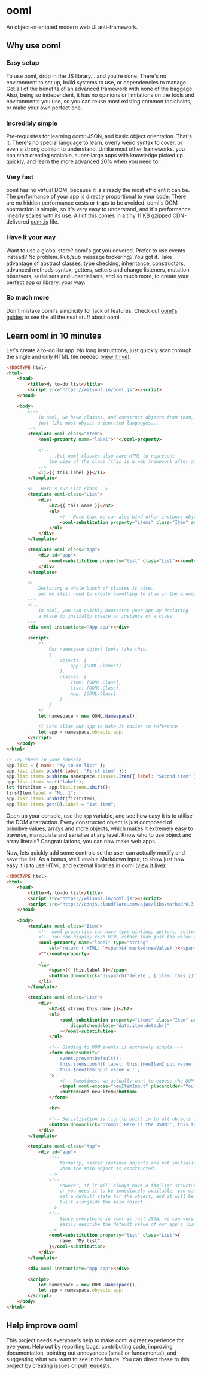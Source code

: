 # ooml
An object-orientated modern web UI anti-framework.

## Why use ooml

### Easy setup
To use ooml, drop in the JS library... and you're done. There's no environment to set up, build systems to use, or dependencies to manage. Get all of the benefits of an advanced framework with none of the baggage. Also, being so independent, it has no opinions or limitations on the tools and environments you use, so you can reuse most existing common toolchains, or make your own perfect one.

### Incredibly simple
Pre-requisites for learning ooml: JSON, and basic object orientation. That's it. There's no special language to learn, overly weird syntax to cover, or even a strong opinion to understand. Unlike most other frameworks, you can start creating scalable, super-large apps with knowledge picked up quickly, and learn the more advanced 20% when you need to.

### Very fast
ooml has no virtual DOM, because it is already the most efficient it can be. The performance of your app is directly proportional to your code. There are no hidden performance costs or traps to be avoided. ooml's DOM abstraction is simple, so it's very easy to understand, and it's performance linearly scales with its use. All of this comes in a tiny 11 KB gzipped CDN-delivered [ooml.js](https://wilsonl.in/ooml.js) file.

### Have it your way
Want to use a global store? ooml's got you covered. Prefer to use events instead? No problem. Pub/sub message brokering? You got it. Take advantage of abstract classes, type checking, inheritance, constructors, advanced methods syntax, getters, setters and change listeners, mutation observers, serialisers and unserialisers, and so much more, to create your perfect app or library, your way.

### So much more
Don't mistake ooml's simplicity for lack of features. Check out [ooml's guides](https://wilsonl.in/docs/ooml) to see the all the neat stuff about ooml.

## Learn ooml in 10 minutes

Let's create a to-do list app. No long instructions, just quickly scan through the single and only HTML file needed ([view it live](https://wilsonl.in/ooml/examples/to-do-list-1.html)):

```html
<!DOCTYPE html>
<html>
    <head>
        <title>My to-do list</title>
        <script src="https://wilsonl.in/ooml.js"></script>
    </head>

    <body>
        <!--
            In ooml, we have classes, and construct objects from them,
            just like most object-orientated languages...
        -->
        <template ooml-class="Item">
            <ooml-property name="label">""</ooml-property>

            <!--
                ...but ooml classes also have HTML to represent
                the view of the class (this is a web framework after all)
            -->
            <li>{{ this.label }}</li>
        </template>

        <!-- Here's our List class -->
        <template ooml-class="List">
            <div>
                <h2>{{ this.name }}</h2>
                <ul>
                    <!-- Note that we can also bind other instance objects or an array of them -->
                    <ooml-substitution property="items" class="Item" array></ooml-substitution>
                </ul>
            </div>
        </template>

        <template ooml-class="App">
            <div id="app">
                <ooml-substitution property="list" class="List"></ooml-substitution>
            </div>
        </template>

        <!--
            Declaring a whole bunch of classes is nice,
            but we still need to create something to show in the browser
        -->
        <!--
            In ooml, you can quickly bootstrap your app by declaring
            a place to initially create an instance of a class
        -->
        <div ooml-instantiate="App app"></div>

        <script>
            /*
                Our namespace object looks like this:
                {
                    objects: {
                        app: [OOML.Element]
                    },
                    classes: {
                        Item: [OOML.Class],
                        List: [OOML.Class],
                        App: [OOML.Class]
                    }
                }
            */
            let namespace = new OOML.Namespace();

            // Lets alias our app to make it easier to reference
            let app = namespace.objects.app;
        </script>
    </body>
</html>
```

```javascript
// Try these in your console
app.list = { name: "My to-do list" };
app.list.items.push({ label: "First item" });
app.list.items.push(new namespace.classes.Item({ label: "Second item" }));
app.list.items.sort("label");
let firstItem = app.list.items.shift();
firstItem.label = "No. 1";
app.list.items.unshift(firstItem);
app.list.items.get(0).label = "1st item";
```

Open up your console, use the `app` variable, and see how easy it is to utilise the DOM abstraction. Every constructed object is just composed of primitive values, arrays and more objects, which makes it extremely easy to traverse, manipulate and serialise at any level. Know who to use object and array literals? Congratulations, you can now make web apps.

Now, lets quickly add some controls so the user can actually modify and save the list. As a bonus, we'll enable Markdown input, to show just how easy it is to use HTML and external libraries in ooml ([view it live](https://wilsonl.in/ooml/examples/to-do-list-2.html)):

```html
<!DOCTYPE html>
<html>
    <head>
        <title>My to-do list</title>
        <script src="https://wilsonl.in/ooml.js"></script>
        <script src="https://cdnjs.cloudflare.com/ajax/libs/marked/0.3.6/marked.min.js"></script>
    </head>

    <body>
        <template ooml-class="Item">
            <!-- ooml properties can have type hinting, getters, setters, and change listeners -->
            <!-- You can display rich HTML rather than just the value of a property -->
            <ooml-property name="label" type="string"
                set="return { HTML: `<span>${ marked(newValue) }</span>` }"
            >""</ooml-property>

            <li>
                <span>{{ this.label }}</span>
                <button domonclick="dispatch('delete', { item: this })">Delete</button>
            </li>
        </template>

        <template ooml-class="List">
            <div>
                <h2>{{ string this.name }}</h2>
                <ul>
                    <ooml-substitution property="items" class="Item" array
                        dispatchondelete="data.item.detach()"
                    ></ooml-substitution>
                </ul>

                <!-- Binding to DOM events is extremely simple -->
                <form domonsubmit="
                    event.preventDefault();
                    this.items.push({ label: this.$newItemInput.value });
                    this.$newItemInput.value = '';
                ">
                    <!-- Sometimes, we actually want to expose the DOM -->
                    <input ooml-expose="newItemInput" placeholder="You can use Markdown!">
                    <button>Add new item</button>
                </form>

                <br>

                <!-- Serialisation is tightly built in to all objects and arrays -->
                <button domonclick="prompt('Here is the JSON:', this.toJSON())">Serialise this list</button>
            </div>
        </template>

        <template ooml-class="App">
            <div id="app">
                <!--
                    Normally, nested instance objects are not initialised
                    when the main object is constructed.
                -->
                <!--
                    However, if it will always have a familiar structure,
                    or you need it to be immediately available, you can
                    set a default state for the object, and it will be
                    built alongside the main object.
                -->
                <!--
                    Since everything in ooml is just JSON, we can very
                    easily describe the default value of our app's list.
                -->
                <ooml-substitution property="list" class="List">{
                    name: "My list"
                }</ooml-substitution>
            </div>
        </template>

        <div ooml-instantiate="App app"></div>

        <script>
            let namespace = new OOML.Namespace();
            let app = namespace.objects.app;
        </script>
    </body>
</html>
```

## Help improve ooml

This project needs everyone's help to make ooml a great experience for everyone. Help out by reporting bugs, contributing code, improving documentation, pointing out annoyances (small or fundamental), and suggesting what you want to see in the future. You can direct these to this project by creating [issues](https://github.com/lerouche/ooml/issues) or [pull requests](https://github.com/lerouche/ooml/pulls).